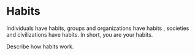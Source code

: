 # Habits

Individuals have habits, groups and organizations have habits , societies and
civilizations have habits. In short, you are your habits.

Describe how habits work.

